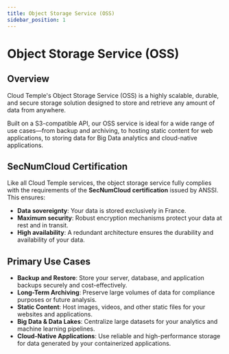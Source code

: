 ```yaml
---
title: Object Storage Service (OSS)
sidebar_position: 1
---
```


# Object Storage Service (OSS)

## Overview

Cloud Temple's Object Storage Service (OSS) is a highly scalable, durable, and secure storage solution designed to store and retrieve any amount of data from anywhere.

Built on a S3-compatible API, our OSS service is ideal for a wide range of use cases—from backup and archiving, to hosting static content for web applications, to storing data for Big Data analytics and cloud-native applications.

## SecNumCloud Certification

Like all Cloud Temple services, the object storage service fully complies with the requirements of the **SecNumCloud certification** issued by ANSSI. This ensures:

-   **Data sovereignty**: Your data is stored exclusively in France.
-   **Maximum security**: Robust encryption mechanisms protect your data at rest and in transit.
-   **High availability**: A redundant architecture ensures the durability and availability of your data.

## Primary Use Cases

-   **Backup and Restore**: Store your server, database, and application backups securely and cost-effectively.
-   **Long-Term Archiving**: Preserve large volumes of data for compliance purposes or future analysis.
-   **Static Content**: Host images, videos, and other static files for your websites and applications.
-   **Big Data & Data Lakes**: Centralize large datasets for your analytics and machine learning pipelines.
-   **Cloud-Native Applications**: Use reliable and high-performance storage for data generated by your containerized applications.